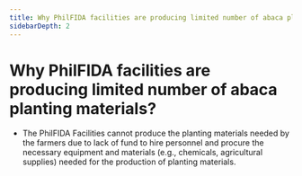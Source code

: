 ```yaml
---
title: Why PhilFIDA facilities are producing limited number of abaca planting materials?
sidebarDepth: 2
---
```


# Why PhilFIDA facilities are producing limited number of abaca planting materials?


 - The PhilFIDA Facilities cannot produce the planting materials needed by the farmers due to lack of fund to hire personnel and procure the necessary equipment and materials (e.g., chemicals, agricultural supplies) needed for the production of planting materials.
